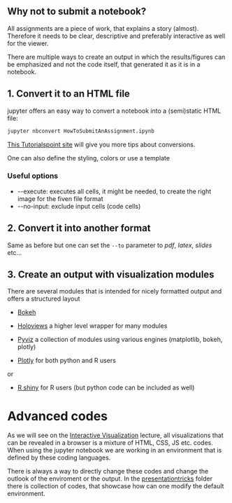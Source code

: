 ## Why not to submit a notebook?
All assignments are a piece of work, that explains a story (almost). Therefore it needs to be clear, descriptive and preferably interactive as well for the viewer.

There are multiple ways to create an output in which the results/figures can be emphasized and not the code itself, that generated it as it is in a notebook.

## 1. Convert it to an HTML file
jupyter offers an easy way to convert a notebook into a (semi)static HTML file:
``` bash
jupyter nbconvert HowToSubmitAnAssignment.ipynb
```
[This Tutorialspoint site](https://www.tutorialspoint.com/jupyter/jupyter_converting_notebooks.htm) will give you more tips about conversions.

One can also define the styling, colors or use a template

### Useful options
 * --execute: executes all cells, it might be needed, to create the right image for the fiven file format
 * --no-input: exclude input cells (code cells)

## 2. Convert it into another format
Same as before but one can set the `--to` parameter to *pdf*, *latex*, *slides* etc...

## 3. Create an output with visualization modules
There are several modules that is intended for nicely formatted output and offers a structured layout


* [Bokeh](https://docs.bokeh.org/en/latest/)
* [Holoviews](https://holoviews.org/) a higher level wrapper for many modules
* [Pyviz](https://pyviz.org/) a collection of modules using various engines (matplotlib, bokeh, plotly)

* [Plotly](https://plotly.com/) for both python and R users

or 

* [R shiny](https://shiny.rstudio.com/) for R users (but python code can be included as well)

# Advanced codes
As we will see on the [Interactive Visualization](Lecture/L-04-Interactive_Visualization/) lecture, all visualizations that can be revealed in a browser is a mixture of HTML, CSS, JS etc. codes. When using the jupyter notebook we are working in an environment that is defined by these coding languages.

There is always a way to directly change these codes and change the outlook of the enviroment or the output.
In the [presentationtricks](presentationtricks) folder there is collection of codes, that showcase how can one modify the default environment.


